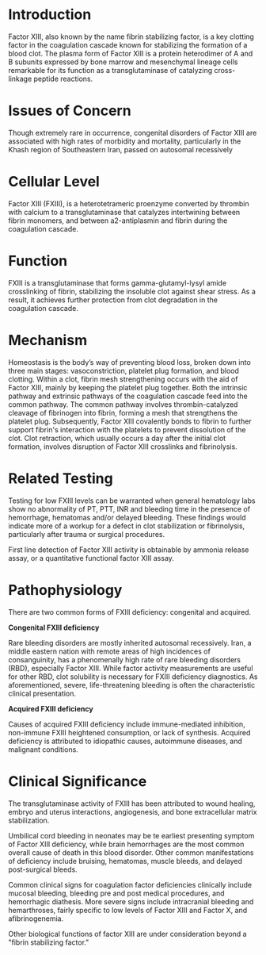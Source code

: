 # Introduction

Factor XIII, also known by the name fibrin stabilizing factor, is a key clotting factor in the coagulation cascade known for stabilizing the formation of a blood clot. The plasma form of Factor XIII is a protein heterodimer of A and B subunits expressed by bone marrow and mesenchymal lineage cells remarkable for its function as a transglutaminase of catalyzing cross-linkage peptide reactions.

# Issues of Concern

Though extremely rare in occurrence, congenital disorders of Factor XIII are associated with high rates of morbidity and mortality, particularly in the Khash region of Southeastern Iran, passed on autosomal recessively

# Cellular Level

Factor XIII (FXIII), is a heterotetrameric proenzyme converted by thrombin with calcium to a transglutaminase that catalyzes intertwining between fibrin monomers, and between a2-antiplasmin and fibrin during the coagulation cascade.

# Function

FXIII is a transglutaminase that forms gamma-glutamyl-lysyl amide crosslinking of fibrin, stabilizing the insoluble clot against shear stress. As a result, it achieves further protection from clot degradation in the coagulation cascade.

# Mechanism

Homeostasis is the body’s way of preventing blood loss, broken down into three main stages: vasoconstriction, platelet plug formation, and blood clotting. Within a clot, fibrin mesh strengthening occurs with the aid of Factor XIII, mainly by keeping the platelet plug together. Both the intrinsic pathway and extrinsic pathways of the coagulation cascade feed into the common pathway. The common pathway involves thrombin-catalyzed cleavage of fibrinogen into fibrin, forming a mesh that strengthens the platelet plug. Subsequently, Factor XIII covalently bonds to fibrin to further support fibrin's interaction with the platelets to prevent dissolution of the clot. Clot retraction, which usually occurs a day after the initial clot formation, involves disruption of Factor XIII crosslinks and fibrinolysis.

# Related Testing

Testing for low FXIII levels can be warranted when general hematology labs show no abnormality of PT, PTT, INR and bleeding time in the presence of hemorrhage, hematomas and/or delayed bleeding. These findings would indicate more of a workup for a defect in clot stabilization or fibrinolysis, particularly after trauma or surgical procedures.

First line detection of Factor XIII activity is obtainable by ammonia release assay, or a quantitative functional factor XIII assay.

# Pathophysiology

There are two common forms of FXIII deficiency: congenital and acquired.

**Congenital FXIII deficiency**

Rare bleeding disorders are mostly inherited autosomal recessively. Iran, a middle eastern nation with remote areas of high incidences of consanguinity, has a phenomenally high rate of rare bleeding disorders (RBD), especially Factor XIII. While factor activity measurements are useful for other RBD, clot solubility is necessary for FXIII deficiency diagnostics. As aforementioned, severe, life-threatening bleeding is often the characteristic clinical presentation.

**Acquired FXIII deficiency**

Causes of acquired FXIII deficiency include immune-mediated inhibition, non-immune FXIII heightened consumption, or lack of synthesis. Acquired deficiency is attributed to idiopathic causes, autoimmune diseases, and malignant conditions.

# Clinical Significance

The transglutaminase activity of FXIII has been attributed to wound healing, embryo and uterus interactions, angiogenesis, and bone extracellular matrix stabilization.

Umbilical cord bleeding in neonates may be te earliest presenting symptom of Factor XIII deficiency, while brain hemorrhages are the most common overall cause of death in this blood disorder. Other common manifestations of deficiency include bruising, hematomas, muscle bleeds, and delayed post-surgical bleeds.

Common clinical signs for coagulation factor deficiencies clinically include mucosal bleeding, bleeding pre and post medical procedures, and hemorrhagic diathesis. More severe signs include intracranial bleeding and hemarthroses, fairly specific to low levels of Factor XIII and Factor X, and afibrinogenemia.

Other biological functions of factor XIII are under consideration beyond a "fibrin stabilizing factor."